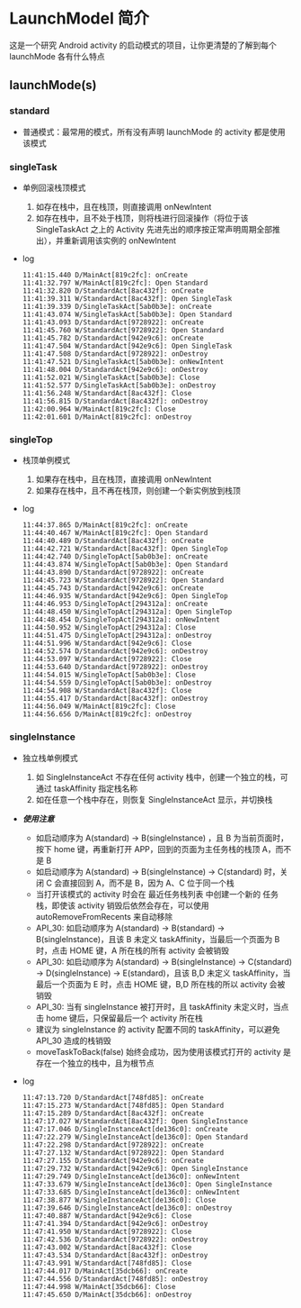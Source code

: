 # LaunchModel 简介

这是一个研究 Android activity 的启动模式的项目，让你更清楚的了解到每个 launchMode 各有什么特点

## launchMode(s)

### standard

* 普通模式：最常用的模式，所有没有声明 launchMode 的 activity 都是使用该模式

### singleTask

* 单例回滚栈顶模式
  1. 如存在栈中，且在栈顶，则直接调用 onNewIntent
  2. 如存在栈中，且不处于栈顶，则将栈进行回滚操作（将位于该 SingleTaskAct 之上的 Activity 先进先出的顺序按正常声明周期全部推出），并重新调用该实例的 onNewIntent

* log

  ```log
  11:41:15.440 D/MainAct[819c2fc]: onCreate
  11:41:32.797 W/MainAct[819c2fc]: Open Standard
  11:41:32.820 D/StandardAct[8ac432f]: onCreate
  11:41:39.311 W/StandardAct[8ac432f]: Open SingleTask
  11:41:39.339 D/SingleTaskAct[5ab0b3e]: onCreate
  11:41:43.074 W/SingleTaskAct[5ab0b3e]: Open Standard
  11:41:43.093 D/StandardAct[9728922]: onCreate
  11:41:45.760 W/StandardAct[9728922]: Open Standard
  11:41:45.782 D/StandardAct[942e9c6]: onCreate
  11:41:47.504 W/StandardAct[942e9c6]: Open SingleTask
  11:41:47.508 D/StandardAct[9728922]: onDestroy
  11:41:47.521 D/SingleTaskAct[5ab0b3e]: onNewIntent
  11:41:48.004 D/StandardAct[942e9c6]: onDestroy
  11:41:52.021 W/SingleTaskAct[5ab0b3e]: Close
  11:41:52.577 D/SingleTaskAct[5ab0b3e]: onDestroy
  11:41:56.248 W/StandardAct[8ac432f]: Close
  11:41:56.815 D/StandardAct[8ac432f]: onDestroy
  11:42:00.964 W/MainAct[819c2fc]: Close
  11:42:01.601 D/MainAct[819c2fc]: onDestroy
  ```

### singleTop

* 栈顶单例模式
  1. 如果存在栈中，且在栈顶，直接调用 onNewIntent
  2. 如果存在栈中，且不再在栈顶，则创建一个新实例放到栈顶

* log

  ```log
  11:44:37.865 D/MainAct[819c2fc]: onCreate
  11:44:40.467 W/MainAct[819c2fc]: Open Standard
  11:44:40.489 D/StandardAct[8ac432f]: onCreate
  11:44:42.721 W/StandardAct[8ac432f]: Open SingleTop
  11:44:42.740 D/SingleTopAct[5ab0b3e]: onCreate
  11:44:43.874 W/SingleTopAct[5ab0b3e]: Open Standard
  11:44:43.890 D/StandardAct[9728922]: onCreate
  11:44:45.723 W/StandardAct[9728922]: Open Standard
  11:44:45.743 D/StandardAct[942e9c6]: onCreate
  11:44:46.935 W/StandardAct[942e9c6]: Open SingleTop
  11:44:46.953 D/SingleTopAct[294312a]: onCreate
  11:44:48.450 W/SingleTopAct[294312a]: Open SingleTop
  11:44:48.454 D/SingleTopAct[294312a]: onNewIntent
  11:44:50.952 W/SingleTopAct[294312a]: Close
  11:44:51.475 D/SingleTopAct[294312a]: onDestroy
  11:44:51.996 W/StandardAct[942e9c6]: Close
  11:44:52.574 D/StandardAct[942e9c6]: onDestroy
  11:44:53.097 W/StandardAct[9728922]: Close
  11:44:53.640 D/StandardAct[9728922]: onDestroy
  11:44:54.015 W/SingleTopAct[5ab0b3e]: Close
  11:44:54.559 D/SingleTopAct[5ab0b3e]: onDestroy
  11:44:54.908 W/StandardAct[8ac432f]: Close
  11:44:55.417 D/StandardAct[8ac432f]: onDestroy
  11:44:56.049 W/MainAct[819c2fc]: Close
  11:44:56.656 D/MainAct[819c2fc]: onDestroy
  ```

### singleInstance

* 独立栈单例模式
  1. 如 SingleInstanceAct 不存在任何 activity 栈中，创建一个独立的栈，可通过 taskAffinity 指定栈名称
  2. 如在任意一个栈中存在，则恢复 SingleInstanceAct 显示，并切换栈
  
* ***使用注意***
  * 如启动顺序为 A(standard) -> B(singleInstance) ，且 B 为当前页面时，按下 home 键，再重新打开 APP，回到的页面为主任务栈的栈顶 A，而不是 B
  * 如启动顺序为 A(standard) -> B(singleInstance) -> C(standard) 时，关闭 C 会直接回到 A，而不是 B，因为 A、C 位于同一个栈
  * 当打开该模式的 activity 时会在 最近任务栈列表 中创建一个新的 任务栈，即使该 activity 销毁后依然会存在，可以使用 autoRemoveFromRecents 来自动移除
  * API_30: 如启动顺序为 A(standard) -> B(standard) -> B(singleInstance)，且该 B 未定义 taskAffinity，当最后一个页面为 B 时，点击 HOME 键，A 所在栈的所有 activity 会被销毁
  * API_30: 如启动顺序为 A(standard) -> B(singleInstance) -> C(standard) -> D(singleInstance) -> E(standard)，且该 B,D 未定义 taskAffinity，当最后一个页面为 E 时，点击 HOME 键，B,D 所在栈的所以 activity 会被销毁
  * API_30: 当有 singleInstance 被打开时，且 taskAffinity 未定义时，当点击 home 键后，只保留最后一个 activity 所在栈
  * 建议为 singleInstance 的 activity 配置不同的 taskAffinity，可以避免 API_30 造成的栈销毁
  * moveTaskToBack(false) 始终会成功，因为使用该模式打开的 activity 是存在一个独立的栈中，且为根节点

* log

  ```log
  11:47:13.720 D/StandardAct[748fd85]: onCreate
  11:47:15.273 W/StandardAct[748fd85]: Open Standard
  11:47:15.289 D/StandardAct[8ac432f]: onCreate
  11:47:17.027 W/StandardAct[8ac432f]: Open SingleInstance
  11:47:17.046 D/SingleInstanceAct[de136c0]: onCreate
  11:47:22.279 W/SingleInstanceAct[de136c0]: Open Standard
  11:47:22.298 D/StandardAct[9728922]: onCreate
  11:47:27.132 W/StandardAct[9728922]: Open Standard
  11:47:27.155 D/StandardAct[942e9c6]: onCreate
  11:47:29.732 W/StandardAct[942e9c6]: Open SingleInstance
  11:47:29.749 D/SingleInstanceAct[de136c0]: onNewIntent
  11:47:33.679 W/SingleInstanceAct[de136c0]: Open SingleInstance
  11:47:33.685 D/SingleInstanceAct[de136c0]: onNewIntent
  11:47:38.877 W/SingleInstanceAct[de136c0]: Close
  11:47:39.646 D/SingleInstanceAct[de136c0]: onDestroy
  11:47:40.887 W/StandardAct[942e9c6]: Close
  11:47:41.394 D/StandardAct[942e9c6]: onDestroy
  11:47:41.950 W/StandardAct[9728922]: Close
  11:47:42.536 D/StandardAct[9728922]: onDestroy
  11:47:43.002 W/StandardAct[8ac432f]: Close
  11:47:43.534 D/StandardAct[8ac432f]: onDestroy
  11:47:43.991 W/StandardAct[748fd85]: Close
  11:47:44.017 D/MainAct[35dcb66]: onCreate
  11:47:44.556 D/StandardAct[748fd85]: onDestroy
  11:47:44.998 W/MainAct[35dcb66]: Close
  11:47:45.650 D/MainAct[35dcb66]: onDestroy
  ```
